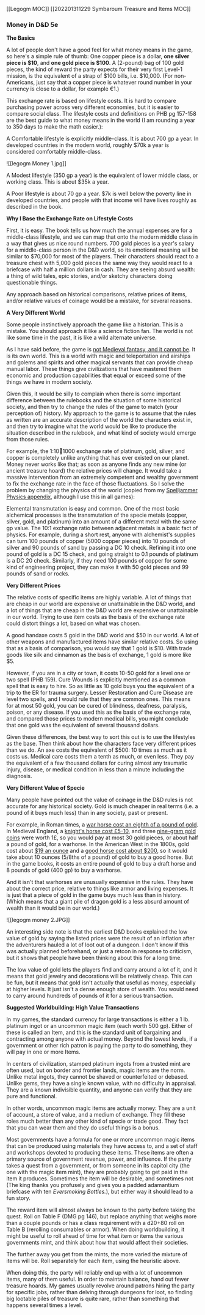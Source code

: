 [[Legogm MOC]]
[[202201311229 Symbaroum Treasure and  Items MOC]]

### Money in D&D 5e

**The Basics**

A lot of people don't have a good feel for what money means in the game, so here's a simple rule of thumb: One copper piece is a dollar, **one silver piece is $10**, and **one gold piece is $100**. A (2-pound) bag of 100 gold pieces, the kind of reward the party expects for their very first Level-1 mission, is the equivalent of a strap of $100 bills, i.e. $10,000. (For non-Americans, just say that a copper piece is whatever round number in your currency is close to a dollar, for example €1.)

  

This exchange rate is based on lifestyle costs. It is hard to compare purchasing power across very different economies, but it is easier to compare social class. The lifestyle costs and definitions on PHB pg 157-158 are the best guide to what money means in the world (I am rounding a year to 350 days to make the math easier.):

  

A Comfortable lifestyle is explicitly middle-class. It is about 700 gp a year. In developed countries in the modern world, roughly $70k a year is considered comfortably middle-class.

  
![[legogm Money 1.jpg]]


  

A Modest lifestyle (350 gp a year) is the equivalent of lower middle class, or working class. This is about $35k a year.  

A Poor lifestyle is about 70 gp a year. $7k is well below the poverty line in developed countries, and people with that income will have lives roughly as described in the book.

  

**Why I Base the Exchange Rate on Lifestyle Costs**

First, it is easy. The book tells us how much the annual expenses are for a middle-class lifestyle, and we can map that onto the modern middle class in a way that gives us nice round numbers. 700 gold pieces is a year's salary for a middle-class person in the D&D world, so its emotional meaning will be similar to $70,000 for most of the players. Their characters should react to a treasure chest with 5,000 gold pieces the same way they would react to a briefcase with half a million dollars in cash. They are seeing absurd wealth: a thing of wild tales, epic stories, and/or sketchy characters doing questionable things.

Any approach based on historical comparisons, relative prices of items, and/or relative values of coinage would be a mistake, for several reasons.

  

**A Very Different World**

Some people instinctively approach the game like a historian. This is a mistake. You should approach it like a science fiction fan. The world is not like some time in the past, it is like a wild alternate universe.

  

As I have said before, the game is [not Medieval fantasy, and it cannot be](http://www.legogm.com/2018/02/medieval-fantasy-is-impossible.html). It is its own world. This is a world with magic and teleportation and airships and golems and spirits and other magical servants that can provide cheap manual labor. These things give civilizations that have mastered them economic and production capabilities that equal or exceed some of the things we have in modern society. 

  

Given this, it would be silly to complain when there is some important difference between the rulebooks and the situation of some historical society, and then try to change the rules of the game to match (your perception of) history. My approach to the game is to assume that the rules as written are an accurate description of the world the characters exist in, and then try to imagine what the world would be like to produce the situation described in the rulebook, and what kind of society would emerge from those rules.

  

For example, the 1:10:100:1000 exchange rate of platinum, gold, silver, and copper is completely unlike anything that has ever existed on our planet. Money never works like that; as soon as anyone finds any new mine (or ancient treasure hoard) the relative prices will change. It would take a massive intervention from an extremely competent and wealthy government to fix the exchange rate in the face of those fluctuations. So I solve the problem by changing the physics of the world (copied from my [Spelljammer Physics appendix](http://www.legogm.com/2018/12/spelljammer.html#physics), although I use this in all games):

  

Elemental transmutation is easy and common. One of the most basic alchemical processes is the transmutation of the specie metals (copper, silver, gold, and platinum) into an amount of a different metal with the same gp value. The 10:1 exchange ratio between adjacent metals is a basic fact of physics. For example, during a short rest, anyone with alchemist's supplies can turn 100 pounds of copper (5000 copper pieces) into 10 pounds of silver and 90 pounds of sand by passing a DC 10 check. Refining it into one pound of gold is a DC 15 check, and going straight to 0.1 pounds of platinum is a DC 20 check. Similarly, if they need 100 pounds of copper for some kind of engineering project, they can make it with 50 gold pieces and 99 pounds of sand or rocks.

  

**Very Different Prices**

The relative costs of specific items are highly variable. A lot of things that are cheap in our world are expensive or unattainable in the D&D world, and a lot of things that are cheap in the D&D world are expensive or unattainable in our world. Trying to use item costs as the basis of the exchange rate could distort things a lot, based on what was chosen.

  

A good handaxe costs 5 gold in the D&D world and $50 in our world. A lot of other weapons and manufactured items have similar relative costs. So using that as a basis of comparison, you would say that 1 gold is $10. With trade goods like silk and cinnamon as the basis of exchange, 1 gold is more like $5.

  

However, if you are in a city or town, it costs 10-50 gold for a level one or two spell (PHB 159). Cure Wounds is explicitly mentioned as a common spell that is easy to hire. So as little as 10 gold buys you the equivalent of a trip to the ER for trauma surgery. Lesser Restoration and Cure Disease are level two spells, and I would rule that they are common ones. This means for at most 50 gold, you can be cured of blindness, deafness, paralysis, poison, or any disease. If you used this as the basis of the exchange rate, and compared those prices to modern medical bills, you might conclude that one gold was the equivalent of several thousand dollars.

  

Given these differences, the best way to sort this out is to use the lifestyles as the base. Then think about how the characters face very different prices than we do. An axe costs the equivalent of $500: 10 times as much as it costs us. Medical care costs them a tenth as much, or even less. They pay the equivalent of a few thousand dollars for curing almost any traumatic injury, disease, or medical condition in less than a minute including the diagnosis.

  

**Very Different Value of Specie**

Many people have pointed out the value of coinage in the D&D rules is not accurate for any historical society. Gold is much cheaper in real terms (i.e. a pound of it buys much less) than in any society, past or present.

  

For example, in Roman times, a [war horse cost an eighth of a pound of gold](https://en.wikipedia.org/wiki/Economics_of_the_Roman_army). In Medieval England, a [knight's horse cost £5-10](http://medieval.ucdavis.edu/120D/Money.html), and three [nine-gram gold coins](https://en.wikipedia.org/wiki/Noble_(English_coin)) were worth 1£, so you would pay at most 30 gold pieces, or about half a pound of gold, for a warhorse. In the American West in the 1800s, gold cost about [$19 an ounce](https://nma.org/wp-content/uploads/2016/09/historic_gold_prices_1833_pres.pdf) and a [good horse cost about $200](https://www.washington.edu/uwired/outreach/cspn/Website/Classroom%20Materials/Curriculum%20Packets/Homesteading/Documents/Price%20of%20Goods.html), so it would take about 10 ounces (5/8ths of a pound) of gold to buy a good horse. But in the game books, it costs an entire pound of gold to buy a draft horse and 8 pounds of gold (400 gp) to buy a warhorse.

  

And it isn't that warhorses are unusually expensive in the rules. They have about the correct price, relative to things like armor and living expenses. It is just that a piece of gold in the game buys much less than in history. (Which means that a giant pile of dragon gold is a less absurd amount of wealth than it would be in our world.)

  

![[legogm money 2.JPG]]


  

An interesting side note is that the earliest D&D books explained the low value of gold by saying the listed prices were the result of an inflation after the adventurers hauled a lot of loot out of a dungeon. I don't know if this was actually planned beforehand, or just a retcon in response to criticism, but it shows that people have been thinking about this for a long time.

  

The low value of gold lets the players find and carry around a lot of it, and it means that gold jewelry and decorations will be relatively cheap. This can be fun, but it means that gold isn't actually that useful as money, especially at higher levels. It just isn't a dense enough store of wealth. You would need to carry around hundreds of pounds of it for a serious transaction.

  

**Suggested Worldbuilding: High Value Transactions**

In my games, the standard currency for large transactions is either a 1 lb. platinum ingot or an uncommon magic item (each worth 500 gp). Either of these is called an Item, and this is the standard unit of bargaining and contracting among anyone with actual money. Beyond the lowest levels, if a government or other rich patron is paying the party to do something, they will pay in one or more Items. 

  

In centers of civilization, stamped platinum ingots from a trusted mint are often used, but on border and frontier lands, magic items are the norm. Unlike metal ingots, they cannot be shaved or counterfeited or debased. Unlike gems, they have a single known value, with no difficulty in appraisal. They are a known indivisible quantity, and anyone can verify that they are pure and functional. 

  

In other words, uncommon magic items are actually money: They are a unit of account, a store of value, and a medium of exchange. They fill these roles much better than any other kind of specie or trade good. They fact that you can wear them and they do useful things is a bonus.

  

Most governments have a formula for one or more uncommon magic items that can be produced using materials they have access to, and a set of staff and workshops devoted to producing these items. These items are often a primary source of government revenue, power, and influence. If the party takes a quest from a government, or from someone in its capitol city (the one with the magic item mint), they are probably going to get paid in the item it produces. Sometimes the item will be desirable, and sometimes not (The king thanks you profusely and gives you a padded adamantium briefcase with ten _Eversmoking Bottles._), but either way it should lead to a fun story.

  

The reward item will almost always be known to the party before taking the quest. Roll on Table F (DMG pg 146), but replace anything that weighs more than a couple pounds or has a class requirement with a d20+80 roll on Table B (rerolling consumables or armor). When doing worldbuilding, it might be useful to roll ahead of time for what item or items the various governments mint, and think about how that would affect their societies.

  

The further away you get from the mints, the more varied the mixture of items will be. Roll separately for each item, using the heuristic above.

  

When doing this, the party will reliably end up with a lot of uncommon items, many of them useful. In order to maintain balance, hand out fewer treasure hoards. My games usually revolve around patrons hiring the party for specific jobs, rather than delving through dungeons for loot, so finding big lootable piles of treasure is quite rare, rather than something that happens several times a level.
